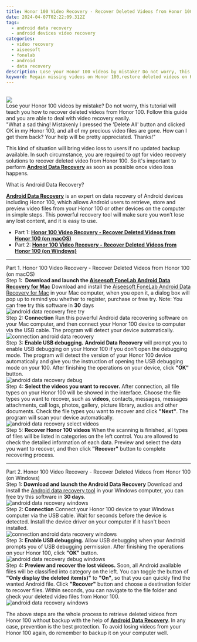 ```yaml
---
title: Honor 100 Video Recovery - Recover Deleted Videos from Honor 100
date: 2024-04-07T02:22:09.312Z
tags: 
  - android data recovery
  - android devices video recovery
categories: 
  - video recovery
  - aiseesoft
  - fonelab
  - android
  - data recovery
description: Lose your Honor 100 videos by mistake? Do not worry, this tutorial will teach you how to recover deleted videos from Honor 100. Follow this guide and you are able to deal with video recovery easily.
keyword: Regain missing videos on Honor 100,restore deleted videos on Honor 100,retrieve wiped videos Honor 100,Honor 100 videos retrieval,broken Honor 100 videos recovery solution,recover lost videos from Honor 100,Honor 100 video recovery software,how can i get video back on Honor 100,how to get video back from Honor 100,Honor 100 video disappear,Honor 100 video recovery,how to recover video on Honor 100
---
```

<br>
<img src="https://img0mobiles.techidaily.com/images/best-assets/devices/honor/honor-100/5.jpg" class="atpl-imgstyle"  /><br>
<div class="atpl-content atpl-for-fonelab-android recover-video">
<div class="atpl-post-description-part-1">
Lose your Honor 100 videos by mistake? Do not worry, this tutorial will teach you how to recover deleted videos from Honor 100. Follow this guide and you are able to deal with video recovery easily.
</div>
<div class="atpl-post-description-part-2">
<div class="tpl-content-sub-paragraph-question">
  "What a sad thing! Mistakenly I pressed the 'Delete All' button and clicked OK in my Honor 100, and all of my precious video files are gone. How can I get them back? Your help will be pretty appreciated. Thanks!"
</div>
<div class="tpl-content-sub-paragraph-content">
  <p>
    This kind of situation will bring video loss to users if no updated backup available. In such circumstance, you are required to opt for video recovery solutions to recover deleted video from Honor 100. So it's important to perform <a href="https://tools.techidaily.com/aiseesoft-android-data-recovery/" ><strong>Android Data Recovery</strong></a> as soon as possible once video loss happens.
  </p>
</div>
</div>
<div class="atpl-post-description-part-3">
<div class="tpl-content-sub-paragraph-title">
    What is Android Data Recovery?
</div>
<div class="tpl-content-sub-paragraph-content">
    <p>
        <a href="https://tools.techidaily.com/aiseesoft-android-data-recovery/" ><strong>Android Data Recovery</strong></a> is an expert on data recovery of Android devices including Honor 100, which allows Android users to retrieve, store and preview video files from your Honor 100 or other devices on the computer in simple steps. This powerful recovery tool will make sure you won’t lose any lost content, and it is easy to use.
    </p>
</div>
</div>
<ul>
  <li>Part 1: <strong><a href="#p1"> Honor 100 Video Recovery - Recover Deleted Videos from Honor 100  (on macOS)</a></strong></li>
  <li>Part 2: <strong><a href="#p2"> Honor 100 Video Recovery - Recover Deleted Videos from Honor 100  (on Windows)</a></strong></li>
</ul>
<!-- Part 1 -->
<a id="p1" name="p1" ></a><hr>
<div>
  <span class="atpl-step-part-style">Part 1. Honor 100 Video Recovery - Recover Deleted Videos from Honor 100 (on macOS)</span>
</div>  
<span class="atpl-stepstyle-a"><span>Step 1: </span></span> <strong>Download and launch the <a href="https://tools.techidaily.com/aiseesoft-android-data-recovery-for-mac/" >Aiseesoft FoneLab Android Data Recovery for Mac</a></strong>
Download and install the <a href="https://tools.techidaily.com/aiseesoft-android-data-recovery-for-mac/" >Aiseesoft FoneLab Android Data Recovery for Mac</a> in your Mac computer, when you open it, a dialog box will pop up to remind you whether to register, purchase or free try.
Note: You can free try this software in <strong>30</strong> days
<br>
<img src="https://tools.techidaily.com/images/apps/aiseesoft/android-data-recovery/mac-free-try.png" class="atpl-imgstyle" alt="android data recovery free try" /><br>
<span class="atpl-stepstyle-a"><span>Step 2: </span></span> <strong>Connection</strong>
Run this powerful Android data recovering software on your Mac computer, and then connect your Honor 100 device to computer via the USB cable. The program will detect your device automatically.
<br>
<img src="https://tools.techidaily.com/images/apps/aiseesoft/android-data-recovery/mac-connection-interface.jpg" class="atpl-imgstyle" alt="connection android data recovery" /><br>
<span class="atpl-stepstyle-a"><span>Step 3: </span></span> <strong>Enable USB debugging.</strong>
<strong>Android Data Recovery</strong> will prompt you to enable USB debugging on your Honor 100 if you don't open the debugging mode. The program will detect the version of your Honor 100 device automatically and give you the instruction of opening the USB debugging mode on your 100. After finishing the operations on your device, click <strong>"OK"</strong> button.
<br>
<img src="https://tools.techidaily.com/images/apps/aiseesoft/android-data-recovery/mac-android-usb-debug.jpg"  class="atpl-imgstyle" alt="android data recovery debug" /><br>
<span class="atpl-stepstyle-a"><span>Step 4: </span></span> <strong>Select the videos you want to recover.</strong>
After connection, all file types on your Honor 100 will be showed in the interface. Choose the file types you want to recover, such as <strong>videos</strong>, contacts, messages, messages attachments, call logs, photos, gallery, picture library,  audios and other documents. Check the file types you want to recover and click <b>"Next"</b>. The program will scan your device automatically.
<br>
<img src="https://tools.techidaily.com/images/apps/aiseesoft/android-data-recovery/mac-choose-type-videos.jpg" class="atpl-imgstyle" alt="android data recovery select videos" /><br>
<span class="atpl-stepstyle-a"><span>Step 5: </span></span> <strong>Recover Honor 100 videos</strong>
When the scanning is finished, all types of files will be listed in categories on the left control. You are allowed to check the detailed information of each data. Preview and select the data you want to recover, and then click <b>"Recover"</b> button to complete recovering process.
<a id="p2" name="p2"></a><hr>
<!-- Part 2 -->
<div>
<span class="atpl-step-part-style">Part 2. Honor 100 Video Recovery - Recover Deleted Videos from Honor 100 (on Windows)</span>
</div>
<span class="atpl-stepstyle-a"><span>Step 1: </span></span> <strong>Download and launch the Android Data Recovery</strong>
Download and install the <a href="https://tools.techidaily.com/aiseesoft-android-data-recovery-for-win/" >Android data recovery tool</a> in your Windows computer, you can free try this software in <b>30 days</b>.
<br>
<img src="https://tools.techidaily.com/images/apps/aiseesoft/android-data-recovery/win-start-interface.png"  class="atpl-imgstyle" alt="android data recovery windows" /><br>
<span class="atpl-stepstyle-a"><span>Step 2: </span></span> <strong>Connection</strong>
Connect your Honor 100 device to your Windows computer via the USB cable. Wait for seconds before the device is detected. Install the device driver on your computer if it hasn't been installed.
<br>
<img src="https://tools.techidaily.com/images/apps/aiseesoft/android-data-recovery/win-connection-interface.png" class="atpl-imgstyle" alt="connection android data recovery windows" /><br>
<span class="atpl-stepstyle-a"><span>Step 3: </span></span> <strong>Enable USB debugging.</strong>
Allow USB debugging when your Android prompts you of USB debugging permission. After finishing the operations on your Honor 100, click <b>"OK"</b> button.
<br>
<img src="https://tools.techidaily.com/images/apps/aiseesoft/android-data-recovery/win-android-usb-debug.png" class="atpl-imgstyle" alt="android data recovery debug windows" /><br>
<span class="atpl-stepstyle-a"><span>Step 4: </span></span> <strong>Preview and recover the lost videos.</strong>
Soon, all Android available files will be classified into category on the left. You can toggle the button of <b>"Only display the deleted item(s)"</b> to <b>"On"</b>, so that you can quickly find the wanted Android file. Click <b>"Recover"</b> button and choose a destination folder to recover files. Within seconds, you can navigate to the file folder and check your deleted video files from Honor 100.
<br>
<img src="https://tools.techidaily.com/images/apps/aiseesoft/android-data-recovery/win-recover-videos.jpg" class="atpl-imgstyle" alt="android data recovery windows" /><br>
<div class="atpl-post-description-part-4">
<div class="tpl-content-sub-paragraph-normal">
    <p>
        The above steps are the whole process to retrieve deleted videos from Honor 100 without backup with the help of <a href="https://tools.techidaily.com/aiseesoft-android-data-recovery/" ><strong>Android Data Recovery</strong></a>. In any case, prevention is the best protection. To avoid losing videos from your Honor 100 again, do remember to backup it on your computer well.
    </p>
</div>
</div>
<ins class="adsbygoogle"
     style="display:block"
     data-ad-client="ca-pub-7571918770474297"
     data-ad-slot="8358498916"
     data-ad-format="auto"
     data-full-width-responsive="true"></ins>

</div>
<ins class="adsbygoogle"
    style="display:block"
    data-ad-format="autorelaxed"
    data-ad-client="ca-pub-7571918770474297"
    data-ad-slot="1223367746"></ins>
